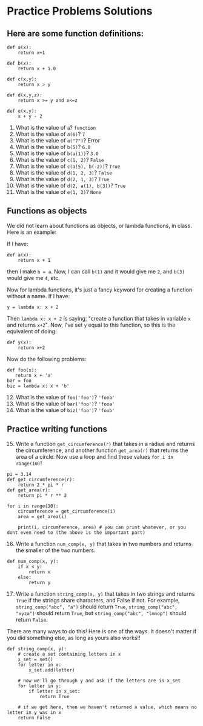 
# Practice Problems Solutions

## Here are some function definitions:

```
def a(x):
    return x+1

def b(x):
    return x + 1.0

def c(x,y):
    return x > y

def d(x,y,z):
    return x >= y and x<=z

def e(x,y):
    x + y - 2
```

1. What is the value of `a`? `function`
2. What is the value of `a(6)`? `7`
3. What is the value of `a("7")`? Error
4. What is the value of `b(5)`? `6.0`
5. What is the value of `b(a(1))`? `3.0`
6. What is the value of `c(1, 2)`?  `False`
7. What is the value of `c(a(5), b(-2))`? `True`
8. What is the value of `d(1, 2, 3)`? `False`
9. What is the value of `d(2, 1, 3)`? `True`
10. What is the value of `d(2, a(1), b(3))`? `True`
11. What is the value of `e(1, 2)`? `None`

## Functions as objects

We did not learn about functions as objects, or lambda functions, in class. Here is an example:

If I have:
```
def a(x):
    return x + 1
```

then I make `b = a`. Now, I can call `b(1)` and it would give me `2`, and `b(3)` would give me `4`, etc.

Now for lambda functions, it's just a fancy keyword for creating a function without a name. If I have:
```
y = lambda x: x + 2
```

Then `lambda x: x + 2` is saying: "create a function that takes in variable `x` and returns `x+2`". Now, I've set `y` equal to this function, so this is the equivalent of doing:
```
def y(x):
    return x+2
```

Now do the following problems:

```
def foo(x):
   return x + 'a'
bar = foo
biz = lambda x: x + 'b'
```

12. What is the value of `foo('foo')`? `'fooa'`
13. What is the value of `bar('foo')`? `'fooa'`
14. What is the value of `biz('foo')`? `'foob'`

## Practice writing functions
15. Write a function `get_circumference(r)` that takes in a radius and returns the circumference, and another function `get_area(r)` that returns the area of a circle. Now use a loop and find these values `for i in range(10)`!

```
pi = 3.14
def get_circumference(r):
    return 2 * pi * r
def get_area(r):
    return pi * r ** 2

for i in range(10):
    circumference = get_circumference(i)
    area = get_area(i)

    print(i, circumference, area) # you can print whatever, or you dont even need to (the above is the important part)
```

16. Write a function `num_comp(x, y)` that takes in two numbers and returns the smaller of the two numbers.

```
def num_comp(x, y):
    if x < y:
        return x
    else:
        return y
```

17. Write a function `string_comp(x, y)` that takes in two strings and returns `True` if the strings share characters, and False if not. For example, `string_comp("abc", "a")` should return `True`, `string_comp("abc", "xyza")` should return `True`, but `string_comp("abc", "lmnop")` should return `False`.

There are many ways to do this! Here is one of the ways. It doesn't matter if you did something else, as long as yours also works!!

```
def string_comp(x, y):  
    # create a set containing letters in x
    x_set = set()
    for letter in x:
        x_set.add(letter)

    # now we'll go through y and ask if the letters are in x_set
    for letter in y:
        if letter in x_set:
            return True

    # if we get here, then we haven't returned a value, which means no letter in y was in x 
    return False
```
